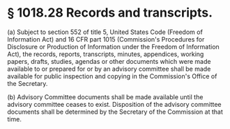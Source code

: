 # § 1018.28   Records and transcripts.

(a) Subject to section 552 of title 5, United States Code (Freedom of Information Act) and 16 CFR part 1015 (Commission's Procedures for Disclosure or Production of Information under the Freedom of Information Act), the records, reports, transcripts, minutes, appendices, working papers, drafts, studies, agendas or other documents which were made available to or prepared for or by an advisory committee shall be made available for public inspection and copying in the Commission's Office of the Secretary.


(b) Advisory Committee documents shall be made available until the advisory committee ceases to exist. Disposition of the advisory committee documents shall be determined by the Secretary of the Commission at that time.




